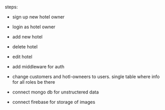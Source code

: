steps:

- sign up new hotel owner
- login as hotel owner
- add new hotel
- delete hotel
- edit hotel

- add middleware for auth
- change customers and hotl-owneers to users. single table where info for all roles be there
- connect mongo db for unstructered data
- connect firebase for storage of images
